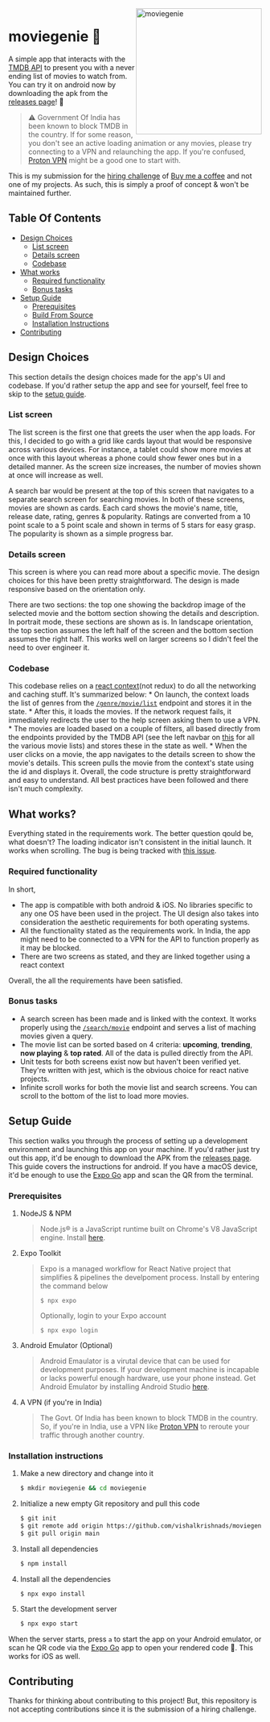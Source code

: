 <img src="https://github.com/user-attachments/assets/0183479c-43eb-48cc-bc01-9401bd20fca7" alt="moviegenie" width="250" align="right">

# moviegenie 🎥
A simple app that interacts with the [TMDB API](https://developer.themoviedb.org/reference) to present you with a never ending list of movies to watch from. You can try it on android now by downloading the apk from the [releases page](https://github.com/vishalkrishnads/moviegenie/releases/tag/v0.1)! :tada:

> :warning: Government Of India has been known to block TMDB in the country. If for some reason, you don't see an active loading animation or any movies, please try connecting to a VPN and relaunching the app. If you're confused, [Proton VPN](https://protonvpn.com/) might be a good one to start with.

This is my submission for the [hiring challenge](https://buymeacoffee.notion.site/Hiring-challenge-React-Native-Developer-e69f432946c8466caf0f4b030b41074f) of [Buy me a coffee](https://buymeacoffee.com/) and not one of my projects. As such, this is simply a proof of concept & won't be maintained further.

## Table Of Contents

* [Design Choices](#design-choices)
   * [List screen](#list-screen)
   * [Details screen](#details-screen)
   * [Codebase](#codebase)
* [What works](#what-works)
   * [Required functionality](#required-functionality)
   * [Bonus tasks](#bonus-tasks)
* [Setup Guide](#setup-guide)
   * [Prerequisites](#prerequisites)
   * [Build From Source](#build-from-source)
   * [Installation Instructions](#installation-instructions)
* [Contributing](#contributing)

## Design Choices
This section details the design choices made for the app's UI and codebase. If you'd rather setup the app and see for yourself, feel free to skip to the [setup guide]().

### List screen
The list screen is the first one that greets the user when the app loads. For this, I decided to go with a grid like cards layout that would be responsive across various devices. For instance, a tablet could show more movies at once with this layout whereas a phone could show fewer ones but in a detailed manner. As the screen size increases, the number of movies shown at once will increase as well.

A search bar would be present at the top of this screen that navigates to a separate search screen for searching movies. In both of these screens, movies are shown as cards. Each card shows the movie's name, title, release date, rating, genres & popularity. Ratings are converted from a 10 point scale to a 5 point scale and shown in terms of 5 stars for easy grasp. The popularity is shown as a simple progress bar.

### Details screen
This screen is where you can read more about a specific movie. The design choices for this have been pretty straightforward. The design is made responsive based on the orientation only.

There are two sections: the top one showing the backdrop image of the selected movie and the bottom section showing the details and description. In portrait mode, these sections are shown as is. In landscape orientation, the top section assumes the left half of the screen and the bottom section assumes the right half. This works well on larger screens so I didn't feel the need to over engineer it.

### Codebase
This codebase relies on a [react context](https://react.dev/reference/react/hooks#context-hooks)(not redux) to do all the networking and caching stuff. It's summarized below:
    * On launch, the context loads the list of genres from the [`/genre/movie/list`](https://developer.themoviedb.org/reference/genre-movie-list) endpoint and stores it in the state.
    * After this, it loads the movies. If the network request fails, it immediately redirects the user to the help screen asking them to use a VPN.
    * The movies are loaded based on a couple of filters, all based directly from the endpoints provided by the TMDB API (see the left navbar on [this](https://developer.themoviedb.org/reference/movie-now-playing-list) for all the various movie lists) and stores these in the state as well.
    * When the user clicks on a movie, the app navigates to the details screen to show the movie's details. This screen pulls the movie from the context's state using the id and displays it.
Overall, the code structure is pretty straightforward and easy to understand. All best practices have been followed and there isn't much complexity.

## What works?
Everything stated in the requirements work. The better question qould be, what doesn't? The loading indicator isn't consistent in the initial launch. It works when scrolling. The bug is being tracked with [this issue](https://github.com/vishalkrishnads/moviegenie/issues/5).

### Required functionality
In short,

* The app is compatible with both android & iOS. No libraries specific to any one OS have been used in the project. The UI design also takes into consideration the aesthetic requirements for both operating systems.
* All the functionality stated as the requirements work. In India, the app might need to be connected to a VPN for the API to function properly as it may be blocked.
* There are two screens as stated, and they are linked together using a react context

Overall, the all the requirements have been satisfied.

### Bonus tasks
* A search screen has been made and is linked with the context. It works properly using the [`/search/movie`](https://developer.themoviedb.org/reference/search-movie) endpoint and serves a list of maching movies given a query.
* The movie list can be sorted based on 4 criteria: **upcoming**, **trending**, **now playing** & **top rated**. All of the data is pulled directly from the API.
* Unit tests for both screens exist now but haven't been verified yet. They're written with jest, which is the obvious choice for react native projects.
* Infinite scroll works for both the movie list and search screens. You can scroll to the bottom of the list to load more movies.

## Setup Guide
This section walks you through the process of setting up a development environment and launching this app on your machine. If you'd rather just try out this app, it'd be enough to download the APK from the [releases page](https://github.com/vishalkrishnads/moviegenie/releases/tag/v0.1). This guide covers the instructions for android. If you have a macOS device, it'd be enough to use the [Expo Go](https://expo.dev/client) app and scan the QR from the terminal.

### Prerequisites
1. NodeJS & NPM
    > Node.js® is a JavaScript runtime built on Chrome's V8 JavaScript engine.
    >Install [here](https://nodejs.org/en/).
2. Expo Toolkit
    > Expo is a managed workflow for React Native project that simplifies & pipelines the develpoment process.
    > Install by entering the command below
    > ```
    > $ npx expo
    >```
    > Optionally, login to your Expo account
    >```
    >$ npx expo login
    >```

3. Android Emulator (Optional)
    > Android Emaulator is a virutal device that can be used for development purposes. If your development machine is incapable or lacks powerful enough hardware, use your phone instead. Get Android Emulator by installing Android Studio [here](https://developer.android.com/studio/install).

4. A VPN (if you're in India)
    > The Govt. Of India has been known to block TMDB in the country. So, if you're in India, use a VPN like [Proton VPN](https://protonvpn.com/) to reroute your traffic through another country.

### Installation instructions
1. Make a new directory and change into it
   
    ```bash
    $ mkdir moviegenie && cd moviegenie
    ```
2. Initialize a new empty Git repository and pull this code

    ```bash
    $ git init
    $ git remote add origin https://github.com/vishalkrishnads/moviegenie.git
    $ git pull origin main
    ```

3. Install all dependencies

    ```bash
    $ npm install
    ```

4. Install all the dependencies

    ```
    $ npx expo install
    ```

5. Start the development server

    ```bash
    $ npx expo start
    ```
When the server starts, press `a` to start the app on your Android emulator, or scan he QR code via the [Expo Go](https://expo.dev/client) app to open your rendered code :beers:. This works for iOS as well.

## Contributing
Thanks for thinking about contributing to this project! But, this repository is not accepting contributions since it is the submission of a hiring challenge.